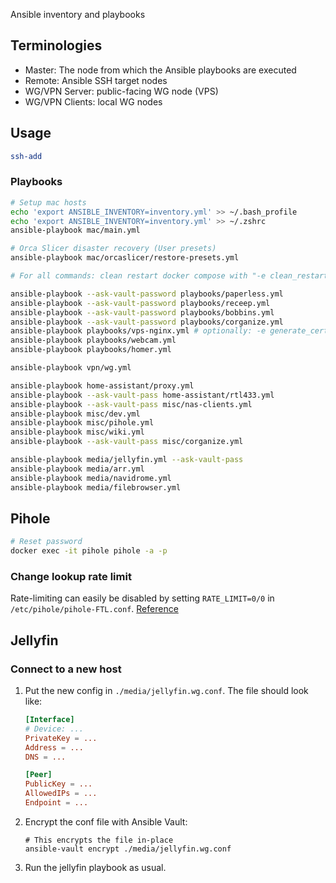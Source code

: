 Ansible inventory and playbooks

## Terminologies

- Master: The node from which the Ansible playbooks are executed
- Remote: Ansible SSH target nodes
- WG/VPN Server: public-facing WG node (VPS)
- WG/VPN Clients: local WG nodes

## Usage

```bash
ssh-add
```

### Playbooks

```bash
# Setup mac hosts
echo 'export ANSIBLE_INVENTORY=inventory.yml' >> ~/.bash_profile
echo 'export ANSIBLE_INVENTORY=inventory.yml' >> ~/.zshrc
ansible-playbook mac/main.yml

# Orca Slicer disaster recovery (User presets)
ansible-playbook mac/orcaslicer/restore-presets.yml
```

```bash
# For all commands: clean restart docker compose with "-e clean_restart=true" (defaults to false)

ansible-playbook --ask-vault-password playbooks/paperless.yml
ansible-playbook --ask-vault-password playbooks/receep.yml
ansible-playbook --ask-vault-password playbooks/bobbins.yml
ansible-playbook --ask-vault-password playbooks/corganize.yml
ansible-playbook playbooks/vps-nginx.yml # optionally: -e generate_certificates=true
ansible-playbook playbooks/webcam.yml
ansible-playbook playbooks/homer.yml

ansible-playbook vpn/wg.yml

ansible-playbook home-assistant/proxy.yml
ansible-playbook --ask-vault-pass home-assistant/rtl433.yml
ansible-playbook --ask-vault-pass misc/nas-clients.yml
ansible-playbook misc/dev.yml
ansible-playbook misc/pihole.yml
ansible-playbook misc/wiki.yml
ansible-playbook --ask-vault-pass misc/corganize.yml

ansible-playbook media/jellyfin.yml --ask-vault-pass
ansible-playbook media/arr.yml
ansible-playbook media/navidrome.yml
ansible-playbook media/filebrowser.yml
```

## Pihole

```bash
# Reset password
docker exec -it pihole pihole -a -p
```

### Change lookup rate limit

Rate-limiting can easily be disabled by setting `RATE_LIMIT=0/0` in `/etc/pihole/pihole-FTL.conf`. [Reference](https://pi-hole.net/2021/02/16/pi-hole-ftl-v5-7-and-web-v5-4-released/#page-content)

## Jellyfin

### Connect to a new host

1. Put the new config in `./media/jellyfin.wg.conf`. The file should look like:
    ```conf
    [Interface]
    # Device: ...
    PrivateKey = ...
    Address = ...
    DNS = ...

    [Peer]
    PublicKey = ...
    AllowedIPs = ...
    Endpoint = ...
    ```
1. Encrypt the conf file with Ansible Vault:
    ```shell
    # This encrypts the file in-place
    ansible-vault encrypt ./media/jellyfin.wg.conf
    ```
1. Run the jellyfin playbook as usual.
